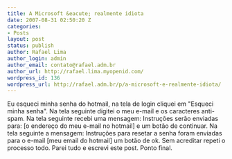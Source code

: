 ```yaml
---
title: A Microsoft &eacute; realmente idiota
date: 2007-08-31 02:50:20 Z
categories:
- Posts
layout: post
status: publish
author: Rafael Lima
author_login: admin
author_email: contato@rafael.adm.br
author_url: http://rafael.lima.myopenid.com/
wordpress_id: 136
wordpress_url: http://rafael.adm.br/p/a-microsoft-e-realmente-idiota/
---
```


Eu esqueci minha senha do hotmail, na tela de login cliquei em "Esqueci minha senha".
Na tela seguinte digitei o meu e-mail e os caracteres anti-spam.
Na tela seguinte recebi uma mensagem: Instru&ccedil;&otilde;es ser&atilde;o enviadas para: [o endere&ccedil;o do meu e-mail no hotmail] e um bot&atilde;o de continuar.
Na tela seguinte a mensagem: Instru&ccedil;&otilde;es para resetar a senha foram enviadas para o e-mail [meu email do hotmail] um bot&atilde;o de ok.
Sem acreditar repeti o processo todo.
Parei tudo e escrevi este post.
Ponto final.
